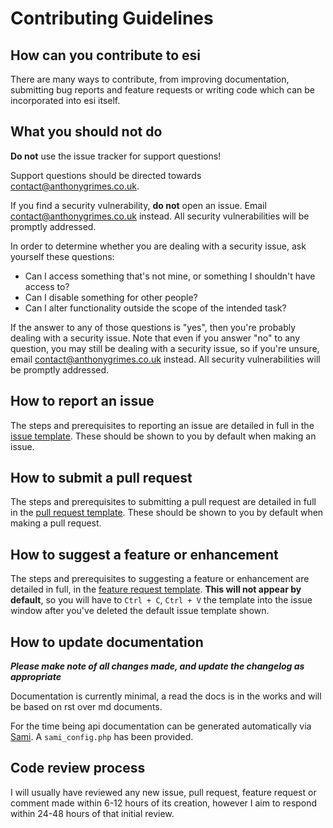 # Contributing Guidelines

## How can you contribute to esi

There are many ways to contribute, from improving documentation, submitting bug reports and feature requests or writing code which can be incorporated into esi itself.

## What you should not do

**Do not** use the issue tracker for support questions! 

Support questions should be directed towards [contact@anthonygrimes.co.uk](mailto:contact@anthonygrimes.co.uk).

If you find a security vulnerability, **do not** open an issue. Email [contact@anthonygrimes.co.uk](mailto:contact@anthonygrimes.co.uk) instead. All security vulnerabilities will be promptly addressed.

In order to determine whether you are dealing with a security issue, ask yourself these questions:

* Can I access something that's not mine, or something I shouldn't have access to?
* Can I disable something for other people?
* Can I alter functionality outside the scope of the intended task?

If the answer to any of those questions is "yes", then you're probably dealing with a security issue. Note that even if you answer "no" to any question, you may still be dealing with a security issue, so if you're unsure, email [contact@anthonygrimes.co.uk](mailto:contact@anthonygrimes.co.uk) instead. All security vulnerabilities will be promptly addressed.

## How to report an issue

The steps and prerequisites to reporting an issue are detailed in full in the [issue template](ISSUE_TEMPLATE.md). These should be shown to you by default when making an issue.

## How to submit a pull request

The steps and prerequisites to submitting a pull request are detailed in full in the [pull request template](PULL_REQUEST_TEMPLATE.md). These should be shown to you by default when making a pull request.

## How to suggest a feature or enhancement

The steps and prerequisites to suggesting a feature or enhancement are detailed in full, in the [feature request template](FEATURE_REQUEST_TEMPLATE.md). **This will not appear by default**, so you will have to `Ctrl + C`, `Ctrl + V` the template into the issue window after you've deleted the default issue template shown.

## How to update documentation

***Please make note of all changes made, and update the changelog as appropriate***

Documentation is currently minimal, a read the docs is in the works and will be based on rst over md documents.

For the time being api documentation can be generated automatically via [Sami](https://github.com/FriendsOfPHP/Sami). A `sami_config.php` has been provided.

## Code review process

I will usually have reviewed any new issue, pull request, feature request or comment made within 6-12 hours of its creation, however I aim to respond within 24-48 hours of that initial review.
